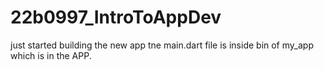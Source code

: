 # 22b0997_IntroToAppDev
just started building the new app
tne main.dart file is inside bin of my_app which is in the APP.
